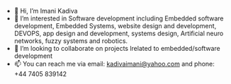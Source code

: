 - 👋 Hi, I’m Imani Kadiva
- 👀 I’m interested in Software development including Embedded software development, Embedded Systems, website design and development, DEVOPS, app design and development, systems design, Artificial neuro networks, fuzzy systems and robotics. 
- 💞️ I’m looking to collaborate on projects lrelated to embedded/software development
- 📫 You can reach me via email: kadivaimani@yahoo.com and phone: +44 7405 839142

<!---
ImaniKadiva7/ImaniKadiva7 is a ✨ special ✨ repository because its `README.md` (this file) appears on your GitHub profile.
You can click the Preview link to take a look at your changes.
--->
